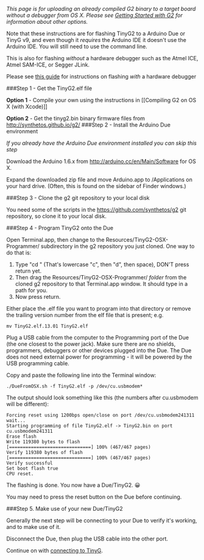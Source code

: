 _This page is for uploading an already compiled G2 binary to a target board without a debugger from OS X. Please see [Getting Started with G2](Getting-Started-with-G2) for information about other options._

Note that these instructions are for flashing TinyG2 to a Arduino Due or TinyG v9, and even though it *requires* the Arduino IDE it doesn't use the Arduino IDE. You will still need to use the command line.

This is also for flashing *without* a hardware debugger such as the Atmel ICE, Atmel SAM-ICE, or Segger JLink.

Please see [this guide](Debugging-G2-on-OSX-with-GDB-and-Atmel-ICE#flashing-the-firmware-onto-the-board) for instructions on flashing *with* a hardware debugger

###Step 1 - Get the TinyG2.elf file

**Option 1** - Compile your own using the instructions in [[Compiling G2 on OS X (with Xcode)]]

**Option 2** - Get the tinyg2.bin binary firmware files from http://synthetos.github.io/g2/
###Step 2 - Install the Arduino Due environment

_If you already have the Arduino Due environment installed you can skip this step_

Download the Arduino 1.6.x from http://arduino.cc/en/Main/Software for OS X.

Expand the downloaded zip file and move Arduino.app to /Applications on your hard drive. (Often, this is found on the sidebar of Finder windows.)

###Step 3 - Clone the g2 git repository to your local disk

You need some of the scripts in the https://github.com/synthetos/g2 git repository, so clone it to your local disk.

###Step 4 - Program TinyG2 onto the Due

Open Terminal.app, then change to the Resources/TinyG2-OSX-Programmer/ subdirectory in the g2 repository you just cloned.  One way to do that is:

1. Type "cd " (That's lowercase "c", then "d", then space), DON'T press return yet.
2. Then drag the Resources/TinyG2-OSX-Programmer/ *folder* from the cloned g2 repository to that Terminal.app window. It should type in a path for you.
3. Now press return.

Either place the .elf file you want to program into that directory or remove the trailing version number from the elf file that is present; e.g. 

	mv TinyG2.elf.13.01 TinyG2.elf

Plug a USB cable from the computer to the Programming port of the Due (the one closest to the power jack). Make sure there are no shields, programmers, debuggers or other devices plugged into the Due. The Due does not need external power for programming - it will be powered by the USB programming cable.

Copy and paste the following line into the Terminal window:

	./DueFromOSX.sh -f TinyG2.elf -p /dev/cu.usbmodem*

The output should look something like this (the numbers after cu.usbmodem will be different):

	Forcing reset using 1200bps open/close on port /dev/cu.usbmodem241311
	wait...
	Starting programming of file TinyG2.elf -> TinyG2.bin on port cu.usbmodem241311
	Erase flash
	Write 119380 bytes to flash
	[==============================] 100% (467/467 pages)
	Verify 119380 bytes of flash
	[==============================] 100% (467/467 pages)
	Verify successful
	Set boot flash true
	CPU reset.

The flashing is done.  You now have a Due/TinyG2. :grinning:

You may need to press the reset button on the Due before continuing.

###Step 5.  Make use of your new Due/TinyG2

Generally the next step will be connecting to your Due to verify it's working, and to make use of it.

Disconnect the Due, then plug the USB cable into the other port.

Continue on with [connecting to TinyG](https://github.com/synthetos/g2/wiki/Connecting-to-TinyG).